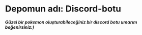 # Depomun adı: Discord-botu



***Güzel bir pokemon oluşturabileceğiniz bir discord botu umarım beğenirsiniz:)***
